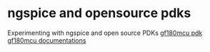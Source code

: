 # ngspice and opensource pdks
Experimenting with ngspice and open source PDKs
[gf180mcu pdk](https://github.com/google/gf180mcu-pdk])<br>
[gf180mcu documentations](https://gf180mcu-pdk.readthedocs.io)
